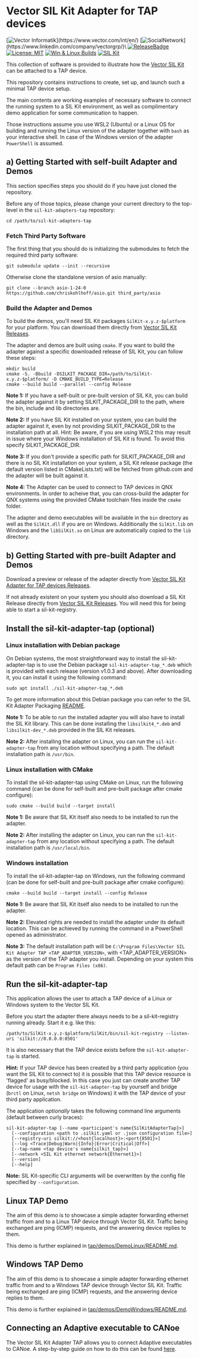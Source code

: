 # Vector SIL Kit Adapter for TAP devices
[![Vector Informatik](https://img.shields.io/badge/Vector%20Informatik-rgb(180,0,50))](https://www.vector.com/int/en/)
[![SocialNetwork](https://img.shields.io/badge/vectorgrp%20LinkedIn®-rgb(0,113,176))](https://www.linkedin.com/company/vectorgrp/)\
[![ReleaseBadge](https://img.shields.io/github/v/release/vectorgrp/sil-kit-adapters-tap.svg)](https://github.com/vectorgrp/sil-kit-adapters-tap/releases)
[![License: MIT](https://img.shields.io/badge/license-MIT-blue.svg)](https://github.com/vectorgrp/sil-kit-adapters-tap/blob/main/LICENSE)
[![Win & Linux Builds](https://github.com/vectorgrp/sil-kit-adapters-tap/actions/workflows/build-linux-and-windows-release.yml/badge.svg)](https://github.com/vectorgrp/sil-kit-adapters-tap/actions/workflows/build-linux-and-windows-release.yml)
[![SIL Kit](https://img.shields.io/badge/SIL%20Kit-353b42?logo=github&logoColor=969da4)](https://github.com/vectorgrp/sil-kit)

This collection of software is provided to illustrate how the [Vector SIL Kit](https://github.com/vectorgrp/sil-kit/)
can be attached to a TAP device.

This repository contains instructions to create, set up, and launch such a minimal TAP device setup.

The main contents are working examples of necessary software to connect the running system to a SIL Kit environment,
as well as complimentary demo application for some communication to happen.

Those instructions assume you use WSL2 (Ubuntu) or a Linux OS for building and running the Linux version of the adapter together with ``bash`` as your interactive shell. In case of the Windows version of the adapter ``PowerShell`` is assumed.

## a) Getting Started with self-built Adapter and Demos
This section specifies steps you should do if you have just cloned the repository.

Before any of those topics, please change your current directory to the top-level in the ``sil-kit-adapters-tap``
repository:

    cd /path/to/sil-kit-adapters-tap

### Fetch Third Party Software
The first thing that you should do is initializing the submodules to fetch the required third party software:

    git submodule update --init --recursive

Otherwise clone the standalone version of asio manually:

    git clone --branch asio-1-24-0 https://github.com/chriskohlhoff/asio.git third_party/asio

### Build the Adapter and Demos
To build the demos, you'll need SIL Kit packages ``SilKit-x.y.z-$platform`` for your platform. You can download them directly from [Vector SIL Kit Releases](https://github.com/vectorgrp/sil-kit/releases).

The adapter and demos are built using ``cmake``. If you want to build the adapter against a specific downloaded release of SIL Kit, you can follow these steps:

    mkdir build
    cmake -S. -Bbuild -DSILKIT_PACKAGE_DIR=/path/to/SilKit-x.y.z-$platform/ -D CMAKE_BUILD_TYPE=Release
    cmake --build build --parallel --config Release

**Note 1:** If you have a self-built or pre-built version of SIL Kit, you can build the adapter against it by setting SILKIT_PACKAGE_DIR to the path, where the bin, include and lib directories are.

**Note 2:** If you have SIL Kit installed on your system, you can build the adapter against it, even by not providing SILKIT_PACKAGE_DIR to the installation path at all. Hint: Be aware, if you are using WSL2 this may result in issue where your Windows installation of SIL Kit is found. To avoid this specify SILKIT_PACKAGE_DIR.

**Note 3:** If you don't provide a specific path for SILKIT_PACKAGE_DIR and there is no SIL Kit installation on your system, a SIL Kit release package (the default version listed in CMakeLists.txt) will be fetched from github.com and the adapter will be built against it.

**Note 4:** The Adapter can be used to connect to TAP devices in QNX environments. In order to acheive that, you can cross-build the adapter for QNX systems using the provided CMake toolchain files inside the `cmake` folder.  

The adapter and demo executables will be available in the ``bin`` directory as well as the ``SilKit.dll`` if you are on Windows. Additionally the ``SilKit.lib`` on Windows and the ``libSilKit.so`` on Linux are automatically copied to the ``lib`` directory.

## b) Getting Started with pre-built Adapter and Demos
Download a preview or release of the adapter directly from [Vector SIL Kit Adapter for TAP devices Releases](https://github.com/vectorgrp/sil-kit-adapters-tap/releases).

If not already existent on your system you should also download a SIL Kit Release directly from [Vector SIL Kit Releases](https://github.com/vectorgrp/sil-kit/releases). You will need this for being able to start a sil-kit-registry.

## Install the sil-kit-adapter-tap (optional)

### Linux installation with Debian package
On Debian systems, the most straightforward way to install the sil-kit-adapter-tap is to use the Debian package `sil-kit-adapter-tap_*.deb` which is provided with each release (version v1.0.3 and above).
After downloading it, you can install it using the following command:
```
sudo apt install ./sil-kit-adapter-tap_*.deb
```
To get more information about this Debian package you can refer to the SIL Kit Adapter Packaging [README](https://github.com/vectorgrp/sil-kit-adapters-pkg).

**Note 1:** To be able to run the installed adapter you will also have to install the SIL Kit library. This can be done installing the `libsilkit4_*.deb` and `libsilkit-dev_*.deb` provided in the SIL Kit releases.

**Note 2:** After installing the adapter on Linux, you can run the ``sil-kit-adapter-tap`` from any location without specifying a path. The default installation path is ``/usr/bin``.

### Linux installation with CMake
To install the sil-kit-adapter-tap using CMake on Linux, run the following command (can be done for self-built and pre-built package after cmake configure):

    sudo cmake --build build --target install

**Note 1:** Be aware that SIL Kit itself also needs to be installed to run the adapter.

**Note 2:** After installing the adapter on Linux, you can run the ``sil-kit-adapter-tap`` from any location without specifying a path. The default installation path is ``/usr/local/bin``.

### Windows installation
To install the sil-kit-adapter-tap on Windows, run the following command (can be done for self-built and pre-built package after cmake configure):

    cmake --build build --target install --config Release

**Note 1:** Be aware that SIL Kit itself also needs to be installed to run the adapter.

**Note 2:** Elevated rights are needed to install the adapter under its default location. This can be achieved by running the command in a PowerShell opened as administrator.

**Note 3:** The default installation path will be ``C:\Program Files\Vector SIL Kit Adapter TAP <TAP_ADAPTER_VERSION>``, with <TAP_ADAPTER_VERSION> as the version of the TAP adapter you install. 
Depending on your system this default path can be ``Program Files (x86)``.

## Run the sil-kit-adapter-tap
This application allows the user to attach a TAP device of a Linux or Windows system to the Vector SIL Kit.

Before you start the adapter there always needs to be a sil-kit-registry running already. Start it e.g. like this:

    /path/to/SilKit-x.y.z-$platform/SilKit/bin/sil-kit-registry --listen-uri 'silkit://0.0.0.0:8501'

It is also necessary that the TAP device exists before the ``sil-kit-adapter-tap`` is started. 

**Hint:** If your TAP device has been created by a third party application (you want the SIL Kit to connect to) it is possible that this TAP device resource is 'flagged' as busy/blocked. In this case you just can create another TAP device for usage with the ``sil-kit-adapter-tap`` by yourself and bridge (``brctl`` on Linux, ``netsh bridge`` on Windows) it with the TAP device of your third party application.

The application *optionally* takes the following command line arguments (default between curly braces):

    sil-kit-adapter-tap [--name <participant's name{SilKitAdapterTap}>]
      [--configuration <path to .silkit.yaml or .json configuration file>]
      [--registry-uri silkit://<host{localhost}>:<port{8501}>]
      [--log <Trace|Debug|Warn|{Info}|Error|Critical|Off>]
      [--tap-name <tap device's name{silkit_tap}>]
      [--network <SIL Kit ethernet network{Ethernet1}>]
      [--version]
      [--help]

**Note:** SIL Kit-specific CLI arguments will be overwritten by the config file specified by ``--configuration``.

## Linux TAP Demo
The aim of this demo is to showcase a simple adapter forwarding ethernet traffic from and to a Linux TAP device through
Vector SIL Kit. Traffic being exchanged are ping (ICMP) requests, and the answering device replies to them.

This demo is further explained in [tap/demos/DemoLinux/README.md](tap/demos/DemoLinux/README.md).

## Windows TAP Demo
The aim of this demo is to showcase a simple adapter forwarding ethernet traffic from and to a Windows TAP device through
Vector SIL Kit. Traffic being exchanged are ping (ICMP) requests, and the answering device replies to them.

This demo is further explained in [tap/demos/DemoWindows/README.md](tap/demos/DemoWindows/README.md).

## Connecting an Adaptive executable to CANoe
The Vector SIL Kit Adapter TAP allows you to connect Adaptive executables to CANoe. A step-by-step guide on how to do this can be found [here](adaptive/README.md).
